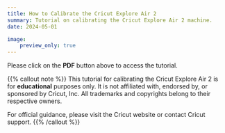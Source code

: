 ```yaml
---
title: How to Calibrate the Cricut Explore Air 2
summary: Tutorial on calibrating the Cricut Explore Air 2 machine.
date: 2024-05-01

image:
    preview_only: true
---
```


Please click on the **PDF** button above to access the tutorial. 

{{% callout note %}}
This tutorial for calibrating the Cricut Explore Air 2 is for **educational** purposes only. It is not affiliated with, endorsed by, or sponsored by Cricut, Inc. All trademarks and copyrights belong to their respective owners.

For official guidance, please visit the Cricut website or contact Cricut support.
{{% /callout %}}
